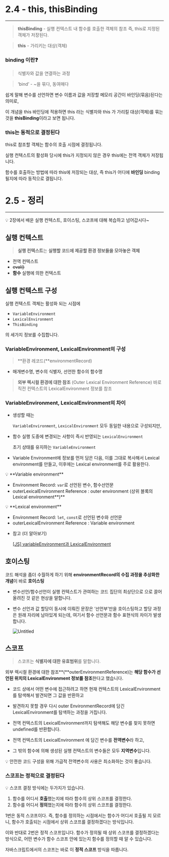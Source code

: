 

# 2.4 - this, thisBinding

---

> **thisBinding** - 실행 컨텍스트 내 함수를 호출한 객체의 참조 즉, this로 지정된 객체가 저장된다.
> 

> **this** - 가리키는 대상(객체)
> 

### **binding** 이란❓

> 식별자와 값을 연결하는 과정
> 

> ‘bind’ - ~을 묶다, 동여매다
> 

쉽게 말해 변수를 선언하면 변수 이름과 값을 저장할 메모리 공간이 바인딩(묶음)된다는 의미로,

이 개념을 this 바인딩에 적용하면 this 라는 식별자와 this 가 가리킬 대상(객체)를 묶는 것을 **thisBinding**이라고 보면 됩니다.

### **this는 동적으로 결정된다**

this로 참조할 객체는 함수의 호출 시점에 결정됩니다.

실행 컨텍스트의 활성화 당시에 this가 지정되지 않은 경우 this에는 전역 객체가 저장됩니다.

함수를 호출하는 방법에 따라 
this에 저장되는 대상, 즉  this가 어디에 **바인딩** binding 될지에 따라 동적으로 결됩니다.

# 2.5 - 정리

---

<aside>
💡 2장에서 배운 실행 컨텍스트, 호이스팅, 스코프에 대해 복습하고 넘어갑시다~

</aside>

## 실행 컨텍스트

> **실행 컨텍스트**는 **실행할 코드에 제공할 환경 정보들을 모아놓은 객체**
> 
- 전역 컨텍스트
- ~~eval()~~
- **함수** 실행에 의한 컨텍스트

## 실행 컨텍스트 구성

실행 컨텍스트 객체는 활성화 되는 시점에 

- `VariableEnvironment`
- `LexicalEnvironment`
- `ThisBinding`

의 세가지 정보를 수집합니다.

### VariableEnvironment, LexicalEnvironment의 구성

> **환경 레코드(**environmentRecord) 
- 매개변수명, 변수의 식별자, 선언한 함수의 함수명
> 

> **외부 렉시컬 환경에 대한 참조** (Outer Lexical Environment Reference)
바로 직전 컨텍스트의 LexicalEnvironment 정보를 참조
> 

### VariableEnvironment, LexicalEnvironment의 차이

- 생성할 때는
    
    `VariableEnvironment`, `LexicalEnvironment` 모두 동일한 내용으로 구성되지만,
    
- 함수 실행 도중에 변경되는 사항이 즉시 반영되는 `LexicalEnvironment`
    
    초기 상태를 유지하는 `VariableEnvironment`
    
- Variable Environment에 정보를 먼저 담은 다음, 이를 그대로 복사해서 Lexical environment를 만들고, 이후에는 Lexical environment를 주로 활용한다.

<aside>
💡 **Variable environment**

- Environment Record: `var`로 선언된 변수, 함수선언문
- outerLexicalEnvironment Reference : outer environment (상위 블록의 Lexical environment**)**
</aside>

<aside>
💡 **Lexical environment**

- Environment Record: `let`, `const`로 선언된 변수와 선언문
- outerLexicalEnvironment Reference : Variable environment
</aside>

- 참고 (더 알아보기)
    
    [[JS] variableEnvironment과 LexicalEnvironment](https://velog.io/@roum02/JS-variableEnvironment#2-스코프-스코프-체인-outer-environment-reference)
    

## 호이스팅

코드 해석을 좀더 수월하게 하기 위해 
**environmentRecord의 수집 과정을 추상화한 개념**이 바로 **호이스팅**

- 변수선언/함수선언이 실행 컨텍스트가 관여하는 코드 집단의 최상단으로 으로 끌어 올려진 것 같은 현상을 말합니다.
- 변수 선언과 값 할당이 동시에 이뤄진 문장은 ‘선언부’만을 호이스팅하고 할당 과정은 원래 자리에 남아있게 되는데, 여기서 함수 선언문과 함수 표현식의 차이가 발생합니다.
    
    ![Untitled](https://user-images.githubusercontent.com/102468625/234833967-c0b08239-a1d6-4253-a10c-8e20833a2aef.png)

    

## 스코프

> 스코프는 **식별자에 대한 유효범위**를 말합니다.
> 

외부 렉시컬 환경에 대한 참조**(**outerEnvironmentReference)는 **해당 함수가 선언된 위치의 LexicalEnvironment 정보를 참조**한다고 했습니다. 

- 코드 상에서 어떤 변수에 접근하려고 하면 현재 컨텍스트의 LexicalEnvironment를 탐색해서 발견되면 그 값을 반환하고
- 발견하지 못할 경우 다시  outer EnvironmentRecord에 담긴 LexicalEnvironment를 탐색하는 과정을 거칩니다.
- 전역 컨텍스트의 LexicalEnvironment까지 탐색해도 해당 변수를 찾지 못하면 undefined를 반환합니다.

- 전역 컨텍스트의 LexicalEnvironment 에 담긴 변수를 **전역변수**라 하고,
- 그 밖의 함수에 의해 생성된 실행 컨텍스트의 변수들은 모두 **지역변수**입니다.

<aside>
💡 안전한 코드 구성을 위해 가급적 전역변수의 사용은 최소화하는 것이 좋습니다.

</aside>

### 스코프는 정적으로 결정된다

<aside>
💡 스코프 결정 방식에는 두가지가 있습니다.

1. 함수를 어디서 **호출**했는지에 따라 함수의 상위 스코프를 결정한다.
2. 함수를 어디서 **정의**했는지에 따라 함수의 상위 스코프를 결정한다.

1번은 동적 스코프이다. 즉, 함수를 정의하는 시점에서는 함수가 어디서 호출될 지 모르니, 함수가 호출되는 시점에서 상위 스코프를 결정하겠다는 방식입니다.

이와 반대로 2번은 정적 스코프입니다. 함수가 정의될 때 상위 스코프를 결정하겠다는 방식으로, 어떤 변수가 함수 스코프 안에 있는지 함수를 정의할 때 알 수 있습니다.

</aside>

자바스크립트에서의 스코프는 바로 이 **정적 스코프** 방식을 따릅니다.
